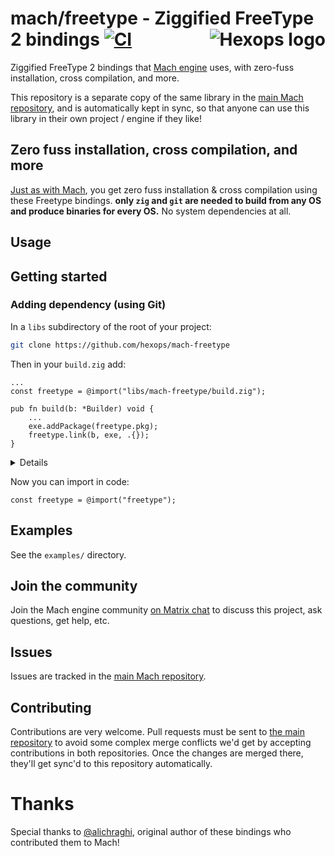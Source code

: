 # mach/freetype - Ziggified FreeType 2 bindings [![CI](https://github.com/hexops/mach-freetype/workflows/CI/badge.svg)](https://github.com/hexops/mach-freetype/actions) <a href="https://hexops.com"><img align="right" alt="Hexops logo" src="https://raw.githubusercontent.com/hexops/media/main/readme.svg"></img></a>

Ziggified FreeType 2 bindings that [Mach engine](https://github.com/hexops/mach) uses, with zero-fuss installation, cross compilation, and more.

This repository is a separate copy of the same library in the [main Mach repository](https://github.com/hexops/mach), and is automatically kept in sync, so that anyone can use this library in their own project / engine if they like!

## Zero fuss installation, cross compilation, and more

[Just as with Mach](https://github.com/hexops/mach#zero-fuss-installation--cross-compilation), you get zero fuss installation & cross compilation using these Freetype bindings. **only `zig` and `git` are needed to build from any OS and produce binaries for every OS.** No system dependencies at all.

## Usage

## Getting started

### Adding dependency (using Git)

In a `libs` subdirectory of the root of your project:

```sh
git clone https://github.com/hexops/mach-freetype
```

Then in your `build.zig` add:

```zig
...
const freetype = @import("libs/mach-freetype/build.zig");

pub fn build(b: *Builder) void {
    ...
    exe.addPackage(freetype.pkg);
    freetype.link(b, exe, .{});
}
```

<details>
<description>Optional: Using Gyro dependency manager</description>

```sh
gyro add --src github hexops/mach-freetype --root src/main.zig --alias freetype
gyro add --build-dep --src github hexops/mach-freetype --root build.zig --alias build-freetype
```

Then in your `build.zig` add:

```zig
...
const pkgs = @import("deps.zig").pkgs;
const freetype = @import("build-freetype");

pub fn build(b: *Builder) void {
    ...

    exe.addPackage(pkgs.freetype);
    freetype.link(b, exe, .{});
}
```

**WARNING: You should use `gyro build` instead of `zig build` now!**

</details>

Now you can import in code:

```zig
const freetype = @import("freetype");
```

## Examples

See the `examples/` directory.

## Join the community

Join the Mach engine community [on Matrix chat](https://matrix.to/#/#hexops:matrix.org) to discuss this project, ask questions, get help, etc.

## Issues

Issues are tracked in the [main Mach repository](https://github.com/hexops/mach/issues?q=is%3Aissue+is%3Aopen+label%3Afreetype).

## Contributing

Contributions are very welcome. Pull requests must be sent to [the main repository](https://github.com/hexops/mach/tree/main/freetype) to avoid some complex merge conflicts we'd get by accepting contributions in both repositories. Once the changes are merged there, they'll get sync'd to this repository automatically.

# Thanks

Special thanks to [@alichraghi](https://github.com/alichraghi), original author of these bindings who contributed them to Mach!
